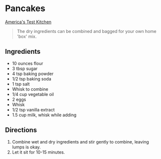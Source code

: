 # Pancakes

[America's Test Kitchen](https://www.americastestkitchen.com/episode/626-better-breakfast)

> The dry ingredients can be combined and bagged for your own home 'box' mix.

## Ingredients
* 10 ounces flour
* 3 tbsp sugar
* 4 tsp baking powder
* 1/2 tsp baking soda
* 1 tsp salt
* Whisk to combine
* 1/4 cup vegetable oil
* 2 eggs
* Whisk
* 1/2 tsp vanilla extract
* 1.5 cup milk, whisk while adding

## Directions
1. Combine wet and dry ingredients and stir gently to combine, leaving lumps is okay.
2. Let it sit for 10-15 minutes.
